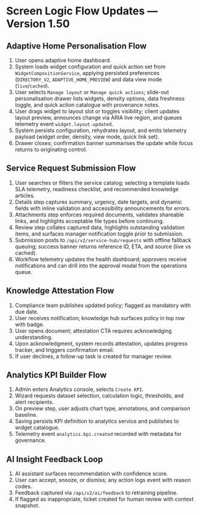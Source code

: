 # Screen Logic Flow Updates — Version 1.50

## Adaptive Home Personalisation Flow
1. User opens adaptive home dashboard.
2. System loads widget configuration and quick action set from `WidgetCompositionService`, applying persisted preferences (`DIRECTORY_V2`, `ADAPTIVE_HOME_PREVIEW`) and data view mode (`live`/`cached`).
3. User selects `Manage layout` or `Manage quick actions`; slide-out personalisation drawer lists widgets, density options, data freshness toggle, and quick action catalogue with provenance notes.
4. User drags widget to layout slot or toggles visibility; client updates layout preview, announces change via ARIA live region, and queues telemetry event `widget.layout.updated`.
5. System persists configuration, rehydrates layout, and emits telemetry payload (widget order, density, view mode, quick link set).
6. Drawer closes; confirmation banner summarises the update while focus returns to originating control.

## Service Request Submission Flow
1. User searches or filters the service catalog; selecting a template loads SLA telemetry, readiness checklist, and recommended knowledge articles.
2. Details step captures summary, urgency, date targets, and dynamic fields with inline validation and accessibility announcements for errors.
3. Attachments step enforces required documents, validates shareable links, and highlights acceptable file types before continuing.
4. Review step collates captured data, highlights outstanding validation items, and surfaces manager notification toggle prior to submission.
5. Submission posts to `/api/v2/service-hub/requests` with offline fallback queuing; success banner returns reference ID, ETA, and source (live vs cached).
6. Workflow telemetry updates the health dashboard; approvers receive notifications and can drill into the approval modal from the operations queue.

## Knowledge Attestation Flow
1. Compliance team publishes updated policy; flagged as mandatory with due date.
2. User receives notification; knowledge hub surfaces policy in top row with badge.
3. User opens document; attestation CTA requires acknowledging understanding.
4. Upon acknowledgment, system records attestation, updates progress tracker, and triggers confirmation email.
5. If user declines, a follow-up task is created for manager review.

## Analytics KPI Builder Flow
1. Admin enters Analytics console, selects `Create KPI`.
2. Wizard requests dataset selection, calculation logic, thresholds, and alert recipients.
3. On preview step, user adjusts chart type, annotations, and comparison baseline.
4. Saving persists KPI definition to analytics service and publishes to widget catalogue.
5. Telemetry event `analytics.kpi.created` recorded with metadata for governance.

## AI Insight Feedback Loop
1. AI assistant surfaces recommendation with confidence score.
2. User can accept, snooze, or dismiss; any action logs event with reason codes.
3. Feedback captured via `/api/v2/ai/feedback` to retraining pipeline.
4. If flagged as inappropriate, ticket created for human review with context snapshot.
